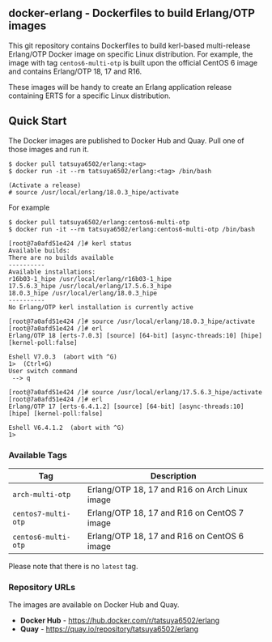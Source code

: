 ## docker-erlang - Dockerfiles to build Erlang/OTP images

This git repository contains Dockerfiles to build kerl-based
multi-release Erlang/OTP Docker image on specific Linux
distribution. For example, the image with tag `centos6-multi-otp`
is built upon the official CentOS 6 image and contains Erlang/OTP
18, 17 and R16.

These images will be handy to create an Erlang application release
containing ERTS for a specific Linux distribution.


## Quick Start

The Docker images are published to Docker Hub and Quay. Pull one of
those images and run it.

```
$ docker pull tatsuya6502/erlang:<tag>
$ docker run -it --rm tatsuya6502/erlang:<tag> /bin/bash

(Activate a release)
# source /usr/local/erlang/18.0.3_hipe/activate
```

For example

```
$ docker pull tatsuya6502/erlang:centos6-multi-otp
$ docker run -it --rm tatsuya6502/erlang:centos6-multi-otp /bin/bash

[root@7a0afd51e424 /]# kerl status
Available builds:
There are no builds available
----------
Available installations:
r16b03-1_hipe /usr/local/erlang/r16b03-1_hipe
17.5.6.3_hipe /usr/local/erlang/17.5.6.3_hipe
18.0.3_hipe /usr/local/erlang/18.0.3_hipe
----------
No Erlang/OTP kerl installation is currently active

[root@7a0afd51e424 /]# source /usr/local/erlang/18.0.3_hipe/activate
[root@7a0afd51e424 /]# erl
Erlang/OTP 18 [erts-7.0.3] [source] [64-bit] [async-threads:10] [hipe] [kernel-poll:false]

Eshell V7.0.3  (abort with ^G)
1>  (Ctrl+G)
User switch command
 --> q

[root@7a0afd51e424 /]# source /usr/local/erlang/17.5.6.3_hipe/activate
[root@7a0afd51e424 /]# erl
Erlang/OTP 17 [erts-6.4.1.2] [source] [64-bit] [async-threads:10] [hipe] [kernel-poll:false]

Eshell V6.4.1.2  (abort with ^G)
1>
```


### Available Tags

| Tag                 | Description                                   |
|---------------------|-----------------------------------------------|
| `arch-multi-otp`    | Erlang/OTP 18, 17 and R16 on Arch Linux image |
| `centos7-multi-otp` | Erlang/OTP 18, 17 and R16 on CentOS 7 image   |
| `centos6-multi-otp` | Erlang/OTP 18, 17 and R16 on CentOS 6 image   |

Please note that there is no `latest` tag.


### Repository URLs

The images are available on Docker Hub and Quay.

- **Docker Hub** - https://hub.docker.com/r/tatsuya6502/erlang
- **Quay** - https://quay.io/repository/tatsuya6502/erlang
